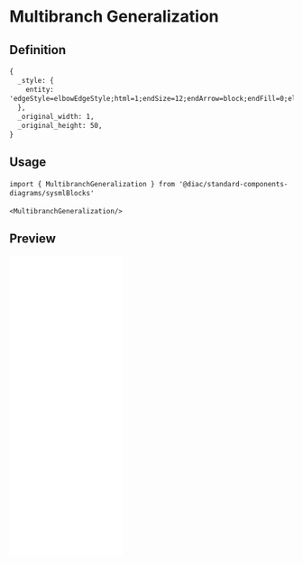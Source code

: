 # Multibranch Generalization

## Definition

```
{
  _style: { 
    entity: 'edgeStyle=elbowEdgeStyle;html=1;endSize=12;endArrow=block;endFill=0;elbow=horizontal;rounded=0;labelBackgroundColor=default;fontFamily=Helvetica;fontSize=11;fontColor=default;shape=connector;',
  },
  _original_width: 1,
  _original_height: 50,
}
```

## Usage

```
import { MultibranchGeneralization } from '@diac/standard-components-diagrams/sysmlBlocks'

<MultibranchGeneralization/>
```

## Preview

<img src="./multibranch-generalization.png" width="200"/>
